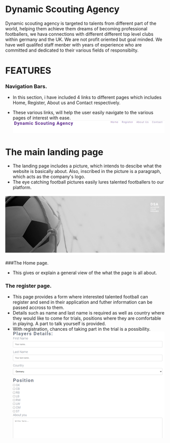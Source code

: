 
# Dynamic Scouting Agency
Dynamic scouting agency is targeted to talents from different part of the world, helping them achieve them dreams of becoming professional footballers, we hava connections with different different top level clubs within germany and the UK. We are not profit oriented but goal minded.
We have well qualifed staff menber with years of experience who are committed and dedicated to their various fields of responsibilty. 

# FEATURES
### Navigation Bars.
* In this section, i have included 4 links to different pages which includes Home, Register, About us and Contact respectively.

* These various links, will help the user easily navigate to the various pages of interest with ease.
![Header and navbar.png](documentation/header-and-navbar.png)

# The main landing page
* The landing page includes a picture, which intends to descibe what the website is basically about. Also, inscribed in the picture is a paragraph, which acts as the company's logo.
* The eye catching football pictures easily lures talented footballers to our platform.

![football-pics.png](documentation/football-pics.png)

###The Home page.
* This gives or explain a general view of the what the page is all about.
### The register page.
* This page provides a form where interested talented football can register and send in their application and futher information can be passed accross to them.
* Details such as name and last name is required as well as country where they would like to come for trials, positions where they are comfortable in playing. A part to talk yourself is provided.
* With registration, chances of taking part in the trial is a possibility.
![Register page](documentation/Register.png)